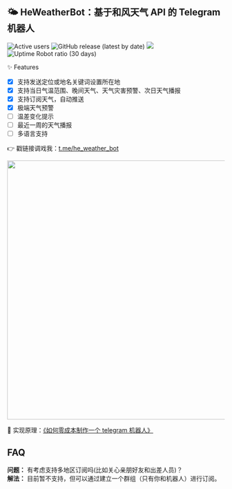## 🌤 HeWeatherBot：基于和风天气 API 的 Telegram 机器人

![Active users](https://he-weather-bot.herokuapp.com/users/count)
![GitHub release (latest by date)](https://img.shields.io/github/v/release/daya0576/he-weather-bot?link=https://github.com/daya0576/he-weather-bot/releases/)
![](https://img.shields.io/badge/Bot%20API-5.1-blue?logo=telegram)
![Uptime Robot ratio (30 days)](https://img.shields.io/uptimerobot/ratio/m787647728-b1a273391c2ad5c526b1c605)

✨ Features

- [x] 支持发送定位或地名关键词设置所在地
- [x] 支持当日气温范围、晚间天气、天气灾害预警、次日天气播报
- [x] 支持订阅天气，自动推送
- [x] 极端天气预警
- [ ] 温差变化提示
- [ ] 最近一周的天气播报
- [ ] 多语言支持

👉 戳链接调戏我：[t.me/he_weather_bot](https://t.me/he_weather_bot)

<img src="https://github.com/daya0576/he-weather-bot/blob/master/static/demo.gif?raw=true" width="600">

🚀 实现原理：[《如何零成本制作一个 telegram 机器人》](https://changchen.me/blog/20210221/buld-telegram-bot-from-scratch/)

## FAQ

**问题：** 有考虑支持多地区订阅吗(比如关心亲朋好友和出差人员)？   
**解法：** 目前暂不支持，但可以通过建立一个群组（只有你和机器人）进行订阅。
